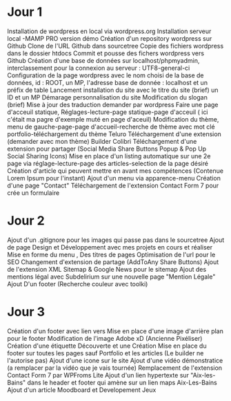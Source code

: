 # Jour 1
Installation de wordpress en local via wordpress.org
Installation serveur local -MAMP PRO version démo
Création d'un repository wordpress sur Github
Clone de l'URL Github dans sourcetree
Copie des fichiers wordpress dans le dossier htdocs
Commit et pousse des fichers wordpress vers Github
Création d'une base de données sur localhost/phpmyadmin, interclassement pour la connexion au serveur : UTF8-general-ci
Configuration de la page wordpress avec le nom choisi de la base de données, id : ROOT, un MP, l'adresse base de donnée : localhost et un préfix de table
Lancement installation du site avec le titre du site (brief) un ID et un MP
Démarage personnalisation du site
Modification du slogan (brief)
Mise à jour des traduction demander par wordpress
Faire une page d'acceuil statique, Réglages-lecture-page statique-page d'acceuil ( ici c'était ma pagre d'exemple muté en page d'aceuil)
Modification du thème, menu de gauche-page-page d'accueil-recherche de thème avec mot clé portfolio-téléchargement du thème Teluro
Téléchargement d'une extension (demander avec mon thème) Builder Colibri
Téléchargement d'une extension pour partager (Social Media Share Buttons Popup & Pop Up Social Sharing Icons)
Mise en place d'un listing automatique sur une 2e page via réglage-lecture-page des articles-selection de la page désiré
Création d'article qui peuvent mettre en avant mes compétences (Contenue Lorem Ipsum pour l'instant)
Ajout d'un menu via apparence-menu
Création d'une page "Contact"
Téléchargement de l'extension Contact Form 7 pour crée un formulaire

# Jour 2
Ajout d'un .gitignore pour les images qui passe pas dans le sourcetree 
Ajout de page Design et Développement avec mes projets en cours et réaliser 
Mise en forme du menu , Des titres de pages
Optimisation de l'url pour le SEO
Changement d'extension de partage (AddToAny Share Buttons)
Ajout de l'extension XML Sitemap & Google News pour le sitemap
Ajout des mentions légal avec Subdelirium sur une nouvelle page "Mention Légale"
Ajout D'un footer (Recherche couleur avec toolki) 

# Jour 3
Création d'un footer avec lien vers 
Mise en place d'une image d'arrière plan pour le footer
Modification de l'image Adobe xD (Ancienne Pixéliser)
Création d'une étiquette Découverte et une Création 
Mise en place du footer sur toutes les pages sauf Portfolio et les articles (Le builder ne l'autorise pas)
Ajout d'une icone sur le site 
Ajout d'une vidéo démonstratice (a remplacer par la vidéo que je vais tournée)
Remplacement de l'extension Contact Form 7 par WPFroms Lite
Ajout d'un lien hypertexte sur "Aix-les-Bains" dans le header et footer qui amène sur un lien maps Aix-Les-Bains
Ajout d'un article Moodboard et Developement Jeux

